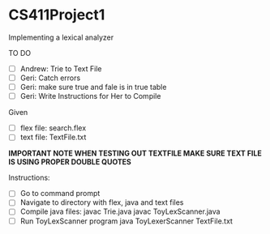 # CS411Project1
Implementing a lexical analyzer


TO DO 
- [ ] Andrew: Trie to Text File
- [ ] Geri: Catch errors
- [ ] Geri: make sure true and fale is in true table
- [ ] Geri: Write Instructions for Her to Compile 

Given 
- [ ] flex file: search.flex
- [ ] text file: TextFile.txt
 
 **IMPORTANT NOTE WHEN TESTING OUT TEXTFILE MAKE SURE TEXT FILE IS USING PROPER DOUBLE QUOTES** 
 
Instructions:
- [ ] Go to command prompt
- [ ] Navigate to directory with flex, java and text files 
- [ ] Compile java files:
              javac Trie.java
              javac ToyLexScanner.java
- [ ] Run ToyLexScanner program
              java ToyLexerScanner TextFile.txt
